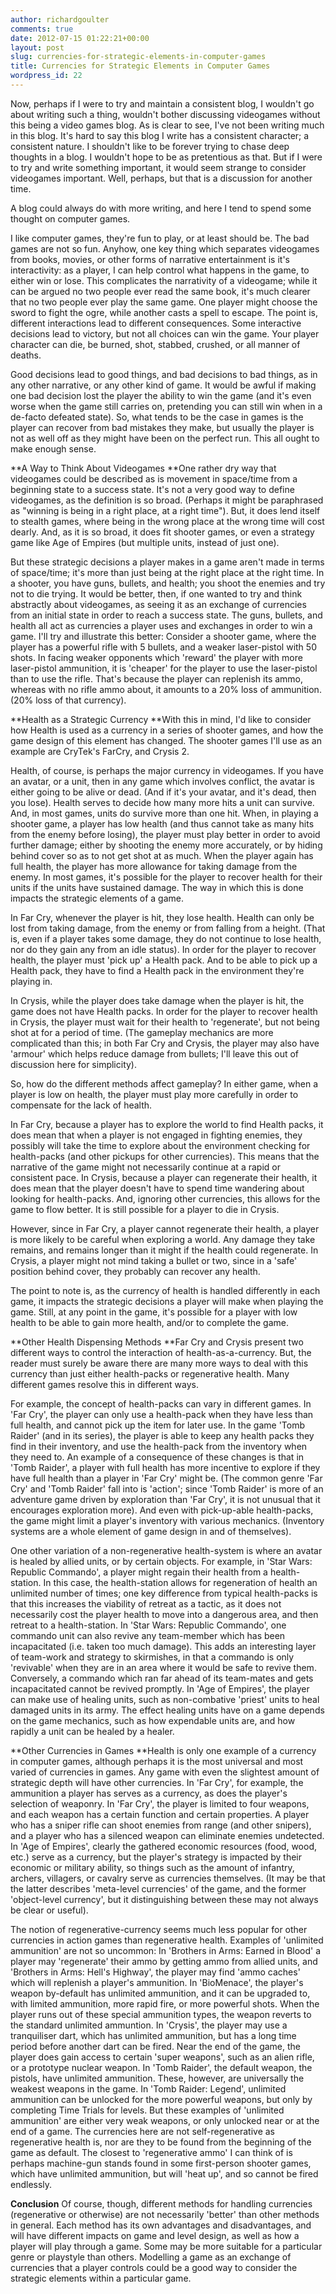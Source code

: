 ```yaml
---
author: richardgoulter
comments: true
date: 2012-07-15 01:22:21+00:00
layout: post
slug: currencies-for-strategic-elements-in-computer-games
title: Currencies for Strategic Elements in Computer Games
wordpress_id: 22
---
```


Now, perhaps if I were to try and maintain a consistent blog, I wouldn't go about writing such a thing, wouldn't bother discussing videogames without this being a video games blog. As is clear to see, I've not been writing much in this blog. It's hard to say this blog I write has a consistent character; a consistent nature.
I shouldn't like to be forever trying to chase deep thoughts in a blog. I wouldn't hope to be as pretentious as that. But if I were to try and write something important, it would seem strange to consider videogames important. Well, perhaps, but that is a discussion for another time.

A blog could always do with more writing, and here I tend to spend some thought on computer games.

I like computer games, they're fun to play, or at least should be. The bad games are not so fun. Anyhow, one key thing which separates videogames from books, movies, or other forms of narrative entertainment is it's interactivity: as a player, I can help control what happens in the game, to either win or lose.
This complicates the narrativity of a videogame; while it can be argued no two people ever read the same book, it's much clearer that no two people ever play the same game. One player might choose the sword to fight the ogre, while another casts a spell to escape.
The point is, different interactions lead to different consequences. Some interactive decisions lead to victory, but not all choices can win the game. Your player character can die, be burned, shot, stabbed, crushed, or all manner of deaths.

Good decisions lead to good things, and bad decisions to bad things, as in any other narrative, or any other kind of game.
It would be awful if making one bad decision lost the player the ability to win the game (and it's even worse when the game still carries on, pretending you can still win when in a de-facto defeated state). So, what tends to be the case in games is the player can recover from bad mistakes they make, but usually the player is not as well off as they might have been on the perfect run.
This all ought to make enough sense.

**A Way to Think About Videogames
**One rather dry way that videogames could be described as is movement in space/time from a beginning state to a success state. It's not a very good way to define videogames, as the definition is so broad. (Perhaps it might be paraphrased as "winning is being in a right place, at a right time"). But, it does lend itself to stealth games, where being in the wrong place at the wrong time will cost dearly. And, as it is so broad, it does fit shooter games, or even a strategy game like Age of Empires (but multiple units, instead of just one).

But these strategic decisions a player makes in a game aren't made in terms of space/time; it's more than just being at the right place at the right time.
In a shooter, you have guns, bullets, and health; you shoot the enemies and try not to die trying.
It would be better, then, if one wanted to try and think abstractly about videogames, as seeing it as an exchange of currencies from an initial state in order to reach a success state. The guns, bullets, and health all act as currencies a player uses and exchanges in order to win a game.
I'll try and illustrate this better: Consider a shooter game, where the player has a powerful rifle with 5 bullets, and a weaker laser-pistol with 50 shots. In facing weaker opponents which 'reward' the player with more laser-pistol ammunition, it is 'cheaper' for the player to use the laser-pistol than to use the rifle. That's because the player can replenish its ammo, whereas with no rifle ammo about, it amounts to a 20% loss of ammunition. (20% loss of that currency).

**Health as a Strategic Currency
**With this in mind, I'd like to consider how Health is used as a currency in a series of shooter games, and how the game design of this element has changed.
The shooter games I'll use as an example are CryTek's FarCry, and Crysis 2.

Health, of course, is perhaps the major currency in videogames. If you have an avatar, or a unit, then in any game which involves conflict, the avatar is either going to be alive or dead. (And if it's your avatar, and it's dead, then you lose). Health serves to decide how many more hits a unit can survive. And, in most games, units do survive more than one hit.
When, in playing a shooter game, a player has low health (and thus cannot take as many hits from the enemy before losing), the player must play better in order to avoid further damage; either by shooting the enemy more accurately, or by hiding behind cover so as to not get shot at as much. When the player again has full health, the player has more allowance for taking damage from the enemy.
In most games, it's possible for the player to recover health for their units if the units have sustained damage. The way in which this is done impacts the strategic elements of a game.

In Far Cry, whenever the player is hit, they lose health. Health can only be lost from taking damage, from the enemy or from falling from a height. (That is, even if a player takes some damage, they do not continue to lose health, nor do they gain any from an idle status).
In order for the player to recover health, the player must 'pick up' a Health pack. And to be able to pick up a Health pack, they have to find a Health pack in the environment they're playing in.

In Crysis, while the player does take damage when the player is hit, the game does not have Health packs. In order for the player to recover health in Crysis, the player must wait for their health to 'regenerate', but not being shot at for a period of time.
(The gameplay mechanics are more complicated than this; in both Far Cry and Crysis, the player may also have 'armour' which helps reduce damage from bullets; I'll leave this out of discussion here for simplicity).

So, how do the different methods affect gameplay?
In either game, when a player is low on health, the player must play more carefully in order to compensate for the lack of health.

In Far Cry, because a player has to explore the world to find Health packs, it does mean that when a player is not engaged in fighting enemies, they possibly will take the time to explore about the environment checking for health-packs (and other pickups for other currencies). This means that the narrative of the game might not necessarily continue at a rapid or consistent pace.
In Crysis, because a player can regenerate their health, it does mean that the player doesn't have to spend time wandering about looking for health-packs. And, ignoring other currencies, this allows for the game to flow better. It is still possible for a player to die in Crysis.

However, since in Far Cry, a player cannot regenerate their health, a player is more likely to be careful when exploring a world. Any damage they take remains, and remains longer than it might if the health could regenerate.
In Crysis, a player might not mind taking a bullet or two, since in a 'safe' position behind cover, they probably can recover any health.

The point to note is, as the currency of health is handled differently in each game, it impacts the strategic decisions a player will make when playing the game. Still, at any point in the game, it's possible for a player with low health to be able to gain more health, and/or to complete the game.

**Other Health Dispensing Methods
**Far Cry and Crysis present two different ways to control the interaction of health-as-a-currency. But, the reader must surely be aware there are many more ways to deal with this currency than just either health-packs or regenerative health.
Many different games resolve this in different ways.

For example, the concept of health-packs can vary in different games. In 'Far Cry', the player can only use a health-pack when they have less than full health, and cannot pick up the item for later use. In the game 'Tomb Raider' (and in its series), the player is able to keep any health packs they find in their inventory, and use the health-pack from the inventory when they need to.
An example of a consequence of these changes is that in 'Tomb Raider', a player with full health has more incentive to explore if they have full health than a player in 'Far Cry' might be. (The common genre 'Far Cry' and 'Tomb Raider' fall into is 'action'; since 'Tomb Raider' is more of an adventure game driven by exploration than 'Far Cry', it is not unusual that it encourages exploration more).
And even with pick-up-able health-packs, the game might limit a player's inventory with various mechanics. (Inventory systems are a whole element of game design in and of themselves).

One other variation of a non-regenerative health-system is where an avatar is healed by allied units, or by certain objects. For example, in 'Star Wars: Republic Commando', a player might regain their health from a health-station. In this case, the health-station allows for regeneration of health an unlimited number of times; one key difference from typical health-packs is that this increases the viability of retreat as a tactic, as it does not necessarily cost the player health to move into a dangerous area, and then retreat to a health-station.
In 'Star Wars: Republic Commando', one commando unit can also revive any team-member which has been incapacitated (i.e. taken too much damage). This adds an interesting layer of team-work and strategy to skirmishes, in that a commando is only 'revivable' when they are in an area where it would be safe to revive them. Conversely, a commando which ran far ahead of its team-mates and gets incapacitated cannot be revived promptly.
In 'Age of Empires', the player can make use of healing units, such as non-combative 'priest' units to heal damaged units in its army. The effect healing units have on a game depends on the game mechanics, such as how expendable units are, and how rapidly a unit can be healed by a healer.

**Other Currencies in Games
**Health is only one example of a currency in computer games, although perhaps it is the most universal and most varied of currencies in games. Any game with even the slightest amount of strategic depth will have other currencies.
In 'Far Cry', for example, the ammunition a player has serves as a currency, as does the player's selection of weaponry. In 'Far Cry', the player is limited to four weapons, and each weapon has a certain function and certain properties. A player who has a sniper rifle can shoot enemies from range (and other snipers), and a player who has a silenced weapon can eliminate enemies undetected.
In 'Age of Empires', clearly the gathered economic resources (food, wood, etc.) serve as a currency, but the player's strategy is impacted by their economic or military ability, so things such as the amount of infantry, archers, villagers, or cavalry serve as currencies themselves. (It may be that the latter describes 'meta-level currencies' of the game, and the former 'object-level currency', but it distinguishing between these may not always be clear or useful).

The notion of regenerative-currency seems much less popular for other currencies in action games than regenerative health. Examples of 'unlimited ammunition' are not so uncommon:
In 'Brothers in Arms: Earned in Blood' a player may 'regenerate' their ammo by getting ammo from allied units, and 'Brothers in Arms: Hell's Highway', the player may find 'ammo caches' which will replenish a player's ammunition.
In 'BioMenace', the player's weapon by-default has unlimited ammunition, and it can be upgraded to, with limited ammunition, more rapid fire, or more powerful shots. When the player runs out of these special ammunition types, the weapon reverts to the standard unlimited ammuntion.
In 'Crysis', the player may use a tranquiliser dart, which has unlimited ammunition, but has a long time period before another dart can be fired. Near the end of the game, the player does gain access to certain 'super weapons', such as an alien rifle, or a prototype nuclear weapon.
In 'Tomb Raider', the default weapon, the pistols, have unlimited ammunition. These, however, are universally the weakest weapons in the game. In 'Tomb Raider: Legend', unlimited ammunition can be unlocked for the more powerful weapons, but only by completing Time Trials for levels.
But these examples of 'unlimited ammunition' are either very weak weapons, or only unlocked near or at the end of a game. The currencies here are not self-regenerative as regenerative health is, nor are they to be found from the beginning of the game as default.
The closest to 'regenerative ammo' I can think of is perhaps machine-gun stands found in some first-person shooter games, which have unlimited ammunition, but will 'heat up', and so cannot be fired endlessly.

**Conclusion**
Of course, though, different methods for handling currencies (regenerative or otherwise) are not necessarily 'better' than other methods in general. Each method has its own advantages and disadvantages, and will have different impacts on game and level design, as well as how a player will play through a game. Some may be more suitable for a particular genre or playstyle than others.
Modelling a game as an exchange of currencies that a player controls could be a good way to consider the strategic elements within a particular game.
